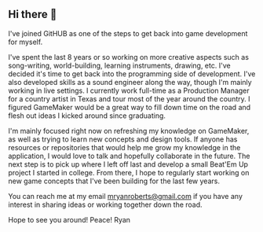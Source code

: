 ## Hi there 👋

I've joined GitHUB as one of the steps to get back into game development for myself.

I've spent the last 8 years or so working on more creative aspects such as song-writing, world-building, learning instruments, drawing, etc. I've decided it's time to get back into the programming side of development.
I've also developed skills as a sound engineer along the way, though I'm mainly working in live settings.
I currently work full-time as a Production Manager for a country artist in Texas and tour most of the year around the country.
I figured GameMaker would be a great way to fill down time on the road and flesh out ideas I kicked around since graduating.

I'm mainly focused right now on refreshing my knowledge on GameMaker, as well as trying to learn new concepts and design tools.
If anyone has resources or repositories that would help me grow my knowledge in the application, I would love to talk and hopefully collaborate in the future.
The next step is to pick up where I left off last and develop a small Beat'Em Up project I started in college.
From there, I hope to regularly start working on new game concepts that I've been building for the last few years.

You can reach me at my email mryanroberts@gmail.com if you have any interest in sharing ideas or working together down the road.

Hope to see you around! Peace!
Ryan
